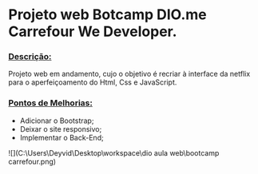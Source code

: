 # Projeto web Botcamp DIO.me Carrefour We Developer.



### <u>**Descrição:**</u>

Projeto web em andamento, cujo o objetivo é recriar à interface da netflix para o aperfeiçoamento do Html, Css e JavaScript.



### <u>**Pontos de Melhorias:**</u>

- Adicionar o Bootstrap;
- Deixar o site responsivo;
- Implementar o Back-End;



![](C:\Users\Deyvid\Desktop\workspace\dio aula web\bootcamp carrefour.png)





